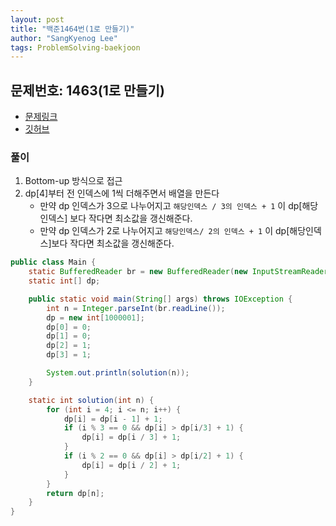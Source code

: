 ```yaml
---
layout: post
title: "백준1464번(1로 만들기)"
author: "SangKyenog Lee"
tags: ProblemSolving-baekjoon
---
```


## 문제번호: 1463(1로 만들기)
- [문제링크](https://www.acmicpc.net/problem/1463)
- [깃허브](https://github.com/sksk713/PS/blob/master/3%EC%A3%BC%EC%B0%A8/1463.java)

### 풀이
1. Bottom-up 방식으로 접근
2. dp[4]부터 전 인덱스에 1씩 더해주면서 배열을 만든다
    - 만약 dp 인덱스가 3으로 나누어지고 `해당인덱스 / 3의 인덱스 + 1` 이 dp[해당인덱스] 보다 작다면 최소값을 갱신해준다.
    - 만약 dp 인덱스가 2로 나누어지고 `해당인덱스/ 2의 인덱스 + 1` 이 dp[해당인덱스]보다 작다면 최소값을 갱신해준다.


```java
public class Main {
    static BufferedReader br = new BufferedReader(new InputStreamReader(System.in));
    static int[] dp;

    public static void main(String[] args) throws IOException {
        int n = Integer.parseInt(br.readLine());
        dp = new int[1000001];
        dp[0] = 0;
        dp[1] = 0;
        dp[2] = 1;
        dp[3] = 1;

        System.out.println(solution(n));
    }

    static int solution(int n) {
        for (int i = 4; i <= n; i++) {
            dp[i] = dp[i - 1] + 1;
            if (i % 3 == 0 && dp[i] > dp[i/3] + 1) {
                dp[i] = dp[i / 3] + 1;
            }
            if (i % 2 == 0 && dp[i] > dp[i/2] + 1) {
                dp[i] = dp[i / 2] + 1;
            }
        }
        return dp[n];
    }
}
```